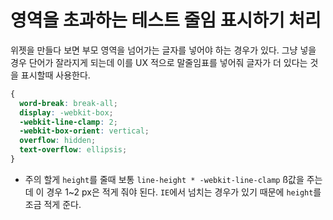 # 영역을 초과하는 테스트 줄임 표시하기 처리

위젯을 만들다 보면 부모 영역을 넘어가는 글자를 넣어야 하는 경우가 있다.
그냥 넣을 경우 단어가 잘라지게 되는데 이를 UX 적으로 말줄임표를 넣어줘 글자가 더 있다는 것을 표시할때 사용한다.

``` css
{
  word-break: break-all;
  display: -webkit-box;
  -webkit-line-clamp: 2;
  -webkit-box-orient: vertical;
  overflow: hidden;
  text-overflow: ellipsis;
}
```

- 주의 할게 `height`를 줄때 보통 `line-height * -webkit-line-clamp` ß값을 주는데 이 경우 1~2 px은 적게 줘야 된다. `IE`에서 넘치는 경우가 있기 때문에 `height`를 조금 적게 준다.